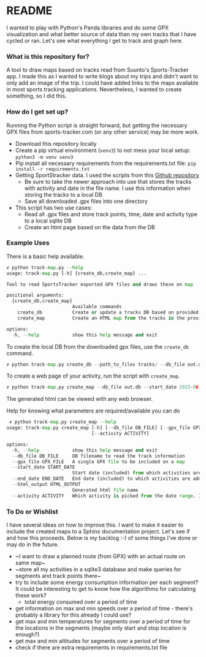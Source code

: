 # README #

I wanted to play with Python's Panda libraries and do some GPX visualization and what better source of data than 
my own tracks that I have cycled or ran. Let's see what everything I get to track and graph here. 



### What is this repository for? ###

A tool to draw maps based on tracks read from Suunto's Sports-Tracker app. I made this as I wanted to write blogs about 
my trips and didn't want to only add an image of the trip. I could have added links to the maps available in most sports 
tracking applications. Nevertheless, I wanted to create something, so I did this. 



### How do I get set up? ###

Running the Python script is straight forward, but getting the necessary GPX files from sports-tracker.com (or any 
other service) may be more work. 
 
* Download this repository locally
* Create a pip virtual environment (`venv3`) to not mess your local setup: `python3 -m venv venv3`
* Pip install all necessary requirements from the requirements.txt file: `pip install -r requirements.txt`
* Getting SportStracker data. I used the scripts from this [Github repository](https://gist.github.com/KonstantinosSykas/dfe4c5e392e299ab9341d6e16299454f)
  * Be sure to take the newer approach into use that stores the tracks with activity and date in the file name. I use 
    this information when storing the tracks to a local DB
  * Save all downloaded .gpx files into one directory
* This script has two use cases:
  * Read all .gpx files and store track points, time, date and activity type to a local sqlite DB
  * Create an html page based on the data from the DB

### Example Uses ###

There is a basic help available.

```python
✗ python track-map.py --help
usage: track-map.py [-h] {create_db,create_map} ...

Tool to read SportsTracker exported GPX files and draws these on map

positional arguments:
  {create_db,create_map}
                        Available commands
    create_db           Create or update a tracks DB based on provided GPX files
    create_map          Create an HTML map from the tracks in the provided DB

options:
  -h, --help            show this help message and exit
```

To create the local DB from the downloaded gpx files, use the `create_db` command.

```python
✗ python track-map.py create_db --path_to_files tracks/ --db_file out.db 
```

To create a web page of your activity, run the script with `create_map`.

```python
✗ python track-map.py create_map --db_file out.db --start_date 2023-06-06 --end_date 2023-06-07 --html_output route.html --activity Cycling --gpx_file ~/Downloads/2023-09-21_1318006646_my_gpx.gpx 
```

The generated html can be viewed with any web browser. 

Help for knowing what parameters are required/available you can do

```python
 ✗ python track-map.py create_map --help
usage: track-map.py create_map [-h] [--db_file DB_FILE] [--gpx_file GPX_FILE] [--start_date START_DATE] [--end_date END_DATE] [--html_output HTML_OUTPUT]
                               [--activity ACTIVITY]

options:
  -h, --help            show this help message and exit
  --db_file DB_FILE     DB filename to read the track information
  --gpx_file GPX_FILE   A single GPX file to be included on a map
  --start_date START_DATE
                        Start date (included) from which activities are added to map
  --end_date END_DATE   End date (included) to which activities are added to map
  --html_output HTML_OUTPUT
                        Generated html file name
  --activity ACTIVITY   Which activity is picked from the date range. If nothing provided, then first's track's activity is used
```

### To Do or Wishlist ###

I have several ideas on how to improve this. I want to make it easier to include the created maps to a Sphinx 
documentation project. Let's see if and how this proceeds. Below is my backlog :-) of some things I've done or may do 
in the future. 

* ~I want to draw a planned route (from GPX) with an actual route on same map~
* ~store all my activities in a sqlite3 database and make queries for segments and track points there~
* try to include some energy consumption information per each segment? It could be interesting to get to know how the 
  algorithms for calculating these work?
  * total energy consumed over a period of time
* get information on max and min speeds over a period of time - there's probably a library for this already I could use?
* get max and min temperatures for segments over a period of time for the locations in the segments (maybe only start 
 and stop location is enough?)
* get max and min altitudes for segments over a period of time
* check if there are extra requirements in requirements.txt file
